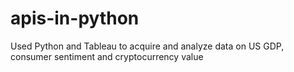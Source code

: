 # apis-in-python
Used Python and Tableau to acquire and analyze data on US GDP, consumer sentiment and cryptocurrency value
